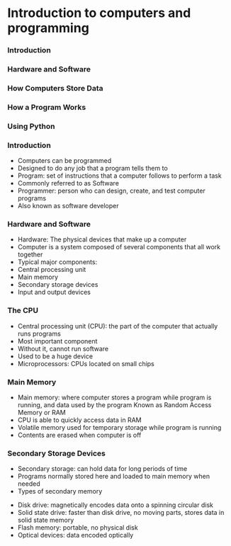 # Introduction to computers and programming

### Introduction
### Hardware and Software
### How Computers Store Data
### How a Program Works
### Using Python


### Introduction
* Computers can be programmed
 * Designed to do any job that a program tells them to
* Program: set of instructions that a computer follows to perform a task
 * Commonly referred to as Software
* Programmer: person who can design, create, and test computer programs
* Also known as software developer


### Hardware and Software
* Hardware: The physical devices that make up a computer
* Computer is a system composed of several components that all work together
* Typical major components:
* Central processing unit
* Main memory
* Secondary storage devices
* Input and output devices


### The CPU
* Central processing unit (CPU): the part of the computer that actually runs programs
* Most important component
* Without it, cannot run software
* Used to be a huge device
* Microprocessors: CPUs located on small chips

### Main Memory
* Main memory: where computer stores a program while program is running, and data used by the program Known as Random Access Memory or RAM
* CPU is able to quickly access data in RAM
* Volatile memory used for temporary storage while program is running
* Contents are erased when computer is off


### Secondary Storage Devices
* Secondary storage: can hold data for long periods of time
* Programs normally stored here and loaded to main memory when needed
* Types of secondary memory
 - Disk drive: magnetically encodes data onto a spinning circular disk
 - Solid state drive: faster than disk drive, no moving parts, stores data in solid state memory
 - Flash memory: portable, no physical disk
 - Optical devices: data encoded optically
